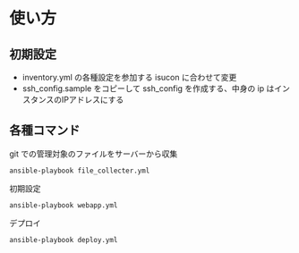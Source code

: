 # 使い方
## 初期設定
- inventory.yml の各種設定を参加する isucon に合わせて変更
- ssh_config.sample をコピーして ssh_config を作成する、中身の ip はインスタンスのIPアドレスにする

## 各種コマンド

git での管理対象のファイルをサーバーから収集
```
ansible-playbook file_collecter.yml
```

初期設定
```
ansible-playbook webapp.yml
```

デプロイ
```
ansible-playbook deploy.yml
```
